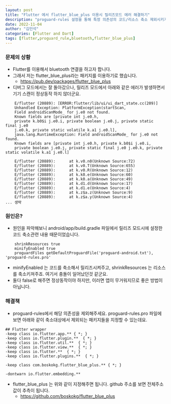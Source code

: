```yaml
---
layout: post
title: "Flutter 에서 flutter_blue_plus 이용시 릴리즈모드 에러 해결하기"
description: "proguard-rules 설정을 통해 특정 의존성의 코드/리소스 축소 제외시키기"
date: 2022-11-04
author: "김민석"
categories: [Flutter and Dart]
tags: [flutter,proguard_rule,bluetooth,flutter_blue_plus]
---
```

### 문제의 상황

- Flutter를 이용해서 bluetooth 연결을 하고자 합니다.
- 그래서 저는 flutter_blue_plus라는 패키지를 이용하기로 했습니다. 
  - https://pub.dev/packages/flutter_blue_plus
- 디버그 모드에서는 잘 돌아갔으나, 릴리즈 모드에서 아래와 같은 에러가 발생하면서 기기 스캔이 정상동작 하지 않더군요.
```
    E/flutter (20889): [ERROR:flutter/lib/ui/ui_dart_state.cc(209)] 
    Unhandled Exception: PlatformException(startScan, 
    Field androidScanMode_ for j.e0 not found. 
    Known fields are [private int j.e0.h, 
    private k.b0$i j.e0.i, private boolean j.e0.j, private static final j.e0 
    j.e0.k, private static volatile k.a1 j.e0.l], 
    java.lang.RuntimeException: Field androidScanMode_ for j.e0 not found. 
    Known fields are [private int j.e0.h, private k.b0$i j.e0.i, 
    private boolean j.e0.j, private static final j.e0 j.e0.k, private static volatile k.a1 j.e0.l]

    E/flutter (20889):      at k.v0.n0(Unknown Source:72)
    E/flutter (20889):      at k.v0.T(Unknown Source:655)
    E/flutter (20889):      at k.v0.R(Unknown Source:12)
    E/flutter (20889):      at k.k0.e(Unknown Source:60)
    E/flutter (20889):      at k.k0.a(Unknown Source:49)
    E/flutter (20889):      at k.d1.d(Unknown Source:17)
    E/flutter (20889):      at k.d1.e(Unknown Source:4)
    E/flutter (20889):      at k.z$a.z(Unknown Source:9)
    E/flutter (20889):      at k.z$a.y(Unknown Source:4)
... 생략
```

### 원인은? 

- 원인을 파악해보니 android/app/build.gradle 파일에서 릴리즈 모드시에 설정한 코드 축소관련 내용 때문이었습니다.
```
    shrinkResources true
    minifyEnabled true
    proguardFiles getDefaultProguardFile('proguard-android.txt'), 'proguard-rules.pro'       
``` 
- minifyEnabled 는 코드를 축소해서 릴리즈시켜주고, shrinkResources 는 리소스를 축소키져주죠. 여기서 충돌이 일어났던것 같군요.
- 둘다 false로 해주면 정상동작이야 하지만, 이러면 앱이 무거워지므로 좋은 방법이 아닙니다.
   
 
### 해결책

- proguard-rules에서 해당 의존성을 제외해주세요. proguard-rules.pro 파일에 보면 아래와 같이 축소대상에서 제외되는 패키지들을 지정할 수 있는데요.
```
## Flutter wrapper
-keep class io.flutter.app.** { *; }
-keep class io.flutter.plugin.**  { *; }
-keep class io.flutter.util.**  { *; }
-keep class io.flutter.view.**  { *; }
-keep class io.flutter.**  { *; }
-keep class io.flutter.plugins.**  { *; }

-keep class com.boskokg.flutter_blue_plus.** { *; }

-dontwarn io.flutter.embedding.**
```
- flutter_blue_plus 는 위와 같이 지정해주면 됩니다. github 주소를 보면 전체주소 값이 추측이 됩니다.
  - https://github.com/boskokg/flutter_blue_plus